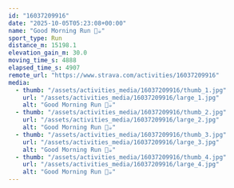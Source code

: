 ```yaml
---
id: "16037209916"
date: "2025-10-05T05:23:08+00:00"
name: "Good Morning Run 🤩☕️"
sport_type: Run
distance_m: 15198.1
elevation_gain_m: 30.0
moving_time_s: 4888
elapsed_time_s: 4907
remote_url: "https://www.strava.com/activities/16037209916"
media:
  - thumb: "/assets/activities_media/16037209916/thumb_1.jpg"
    url: "/assets/activities_media/16037209916/large_1.jpg"
    alt: "Good Morning Run 🤩☕️"
  - thumb: "/assets/activities_media/16037209916/thumb_2.jpg"
    url: "/assets/activities_media/16037209916/large_2.jpg"
    alt: "Good Morning Run 🤩☕️"
  - thumb: "/assets/activities_media/16037209916/thumb_3.jpg"
    url: "/assets/activities_media/16037209916/large_3.jpg"
    alt: "Good Morning Run 🤩☕️"
  - thumb: "/assets/activities_media/16037209916/thumb_4.jpg"
    url: "/assets/activities_media/16037209916/large_4.jpg"
    alt: "Good Morning Run 🤩☕️"
---
```

